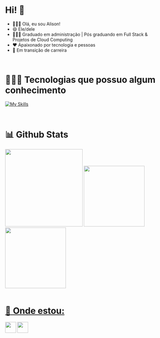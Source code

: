 # Hi! 🖖
- 🙎🏽‍♂️ Olá, eu sou Alison!
- 😄 Ele/dele
- 👨🏼‍🎓 Graduado em administração | Pós graduando em Full Stack & Projetos de Cloud Computing
- ❤️ Apaixonado por tecnologia e pessoas
- 🌱 Em transição de carreira

<br>

<div>

  <div padding="5px">
 
# 👨🏽‍💻 Tecnologias que possuo algum conhecimento
[![My Skills](https://skillicons.dev/icons?i=python,django,selenium,html,css,bootstrap,js,nodejs,express,postman,docker,ai,mysql,vscode&theme=light)](https://skillicons.dev)

</div>
<br>

# 📊 Github Stats
<div>
  <img height="250em" src="https://github-readme-activity-graph.vercel.app/graph?username=jose-alison&bg_color=0d1117&color=589edd&line=f5c402&point=f5c402&area=true&hide_border=true)](https://github.com/ashutosh00710/github-readme-activity-graph)"/>
  <a href="https://github.com/jose-alison/">   
  <img height="196em" src="https://github-readme-stats.vercel.app/api?username=jose-alison&show_icons=true&theme=holi"/>  
  <img height="196em" src="https://github-readme-stats.vercel.app/api/top-langs/?username=jose-alison&theme=holi&langs_count=8"/>
</div>
</div>
<br>
    
# 🚩 Onde estou:
    
<div> 
  <a href="https://www.linkedin.com/in/josealison/" target="_blank"><img height="35px" src="https://img.shields.io/badge/-LinkedIn-%230077B5?style=flat&logo=linkedin&logoColor=white" target="_blank"></a> 
    <a href="https://instagram.com/zealisun"><img height="35px" src="https://img.shields.io/badge/instagram-E4405F.svg?style=flat&logo=instagram&logoColor=white"/></a>
</div>    
